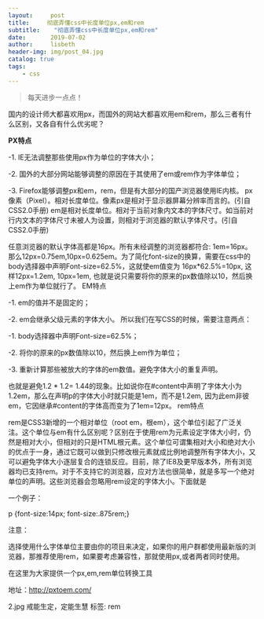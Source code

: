 ```yaml
---
layout:     post
title:     彻底弄懂css中长度单位px,em和rem
subtitle:    "彻底弄懂css中长度单位px,em和rem"
date:       2019-07-02
author:     lisbeth
header-img: img/post_04.jpg
catalog: true
tags:
    - css
---
```

>每天进步一点点！

国内的设计师大都喜欢用px，而国外的网站大都喜欢用em和rem，那么三者有什么区别，又各自有什么优劣呢？

**PX特点**

-1. IE无法调整那些使用px作为单位的字体大小；

-2. 国外的大部分网站能够调整的原因在于其使用了em或rem作为字体单位；

-3. Firefox能够调整px和em，rem，但是有大部分的国产浏览器使用IE内核。
px像素（Pixel）。相对长度单位。像素px是相对于显示器屏幕分辨率而言的。(引自CSS2.0手册)
em是相对长度单位。相对于当前对象内文本的字体尺寸。如当前对行内文本的字体尺寸未被人为设置，则相对于浏览器的默认字体尺寸。(引自CSS2.0手册)

任意浏览器的默认字体高都是16px。所有未经调整的浏览器都符合: 1em=16px。那么12px=0.75em,10px=0.625em。为了简化font-size的换算，需要在css中的body选择器中声明Font-size=62.5%，这就使em值变为 16px*62.5%=10px, 这样12px=1.2em, 10px=1em, 也就是说只需要将你的原来的px数值除以10，然后换上em作为单位就行了。
EM特点

-1. em的值并不是固定的；

-2. em会继承父级元素的字体大小。
所以我们在写CSS的时候，需要注意两点：

-1. body选择器中声明Font-size=62.5%；

-2. 将你的原来的px数值除以10，然后换上em作为单位；

-3. 重新计算那些被放大的字体的em数值。避免字体大小的重复声明。

也就是避免1.2 * 1.2= 1.44的现象。比如说你在#content中声明了字体大小为1.2em，那么在声明p的字体大小时就只能是1em，而不是1.2em, 因为此em非彼em，它因继承#content的字体高而变为了1em=12px。
rem特点

rem是CSS3新增的一个相对单位（root em，根em），这个单位引起了广泛关注。这个单位与em有什么区别呢？区别在于使用rem为元素设定字体大小时，仍然是相对大小，但相对的只是HTML根元素。这个单位可谓集相对大小和绝对大小的优点于一身，通过它既可以做到只修改根元素就成比例地调整所有字体大小，又可以避免字体大小逐层复合的连锁反应。目前，除了IE8及更早版本外，所有浏览器均已支持rem。对于不支持它的浏览器，应对方法也很简单，就是多写一个绝对单位的声明。这些浏览器会忽略用rem设定的字体大小。下面就是

一个例子：

p {font-size:14px; font-size:.875rem;}

注意：

选择使用什么字体单位主要由你的项目来决定，如果你的用户群都使用最新版的浏览器，那推荐使用rem，如果要考虑兼容性，那就使用px,或者两者同时使用。

在这里为大家提供一个px,em,rem单位转换工具

地址：http://pxtoem.com/

2.jpg
戒能生定，定能生慧
标签: rem
